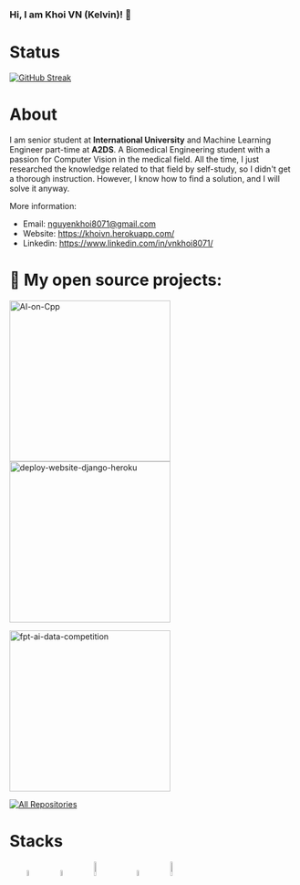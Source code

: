 ### Hi, I am Khoi VN (Kelvin)! 🚀


# Status
[![GitHub Streak](https://github-readme-streak-stats.herokuapp.com?user=vnk8071&theme=github-dark-blue&date_format=M%20j%5B%2C%20Y%5D)](https://git.io/streak-stats)


# About
I am  senior student at **International University** and Machine Learning Engineer part-time at **A2DS**.
A Biomedical Engineering student with a passion for Computer Vision in the medical field. All the time, I just researched the knowledge related to that field by self-study, so I didn't get a thorough instruction. However, I know how to find a solution, and I will solve it anyway.

More information:
- Email: nguyenkhoi8071@gmail.com
- Website: https://khoivn.herokuapp.com/
- Linkedin: https://www.linkedin.com/in/vnkhoi8071/

# 📘 My open source projects:
<p align="left">
  <a href="https://github.com/vnk8071/AI-on-Cpp"><img width="282" src="https://denvercoder1-github-readme-stats.vercel.app/api/pin/?username=vnk8071&repo=AI-on-Cpp&theme=react&bg_color=1F222E&title_color=F85D7F&icon_color=F8D866&hide_border=true&show_icons=false" alt="AI-on-Cpp"></a>  
  <a href="https://github.com/vnk8071/deploy-website-django-heroku"><img width="282" src="https://denvercoder1-github-readme-stats.vercel.app/api/pin/?username=vnk8071&repo=deploy-website-django-heroku&hide_border=true&bg_color=1F222E&title_color=F85D7F&icon_color=F8D866&theme=react&show_icons=false" alt="deploy-website-django-heroku"></a>
  
  <a href="https://github.com/DatacollectorVN/fpt-ai-data-competition"><img width="282" src="https://denvercoder1-github-readme-stats.vercel.app/api/pin/?username=DatacollectorVN&repo=fpt-ai-data-competition&hide_border=true&bg_color=1F222E&title_color=F85D7F&icon_color=F8D866&theme=react&show_icons=false" alt="fpt-ai-data-competition"></a>
</p>

<p align="left">
  <a href="https://github.com/vnk8071?tab=repositories&sort=stargazers"><img alt="All Repositories" title="All Repositories" src="https://custom-icon-badges.herokuapp.com/badge/-All%20Repos-2962FF?style=for-the-badge&logoColor=white&logo=repo"/></a>
</p>

# Stacks
<div align="left">
  <img width="5%" style="margin-left:30px" src="https://raw.githubusercontent.com/gilbarbara/logos/master/logos/python.svg"/> 
  <img width="5%" style="margin-left:30px" src="https://raw.githubusercontent.com/gilbarbara/logos/master/logos/c-plusplus.svg"/> 
  <img width="8%" style="margin-left:30px" src="https://raw.githubusercontent.com/gilbarbara/logos/master/logos/docker-icon.svg"/> 
  <img width="5%" style="margin-left:30px" src="https://raw.githubusercontent.com/gilbarbara/logos/master/logos/pytorch.svg"/>
  <img width="8%" style="margin-left:30px" src="https://raw.githubusercontent.com/gilbarbara/logos/master/logos/mysql.svg"/>
</div>

